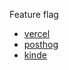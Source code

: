 Feature flag 
* [vercel](https://vercel.com/docs/workflow-collaboration/feature-flags)
* [posthog](https://posthog.com/docs/feature-flags)
* [kinde](https://kinde.com/feature-flags/)